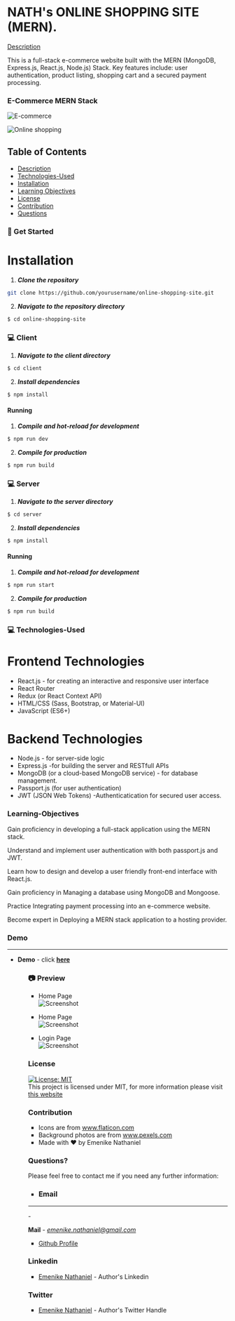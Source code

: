 # NATH's ONLINE SHOPPING SITE (MERN).


[Description](#description)

This is a full-stack  e-commerce website built with the MERN (MongoDB, Express.js, React.js, Node.js) Stack.
 Key features include: user authentication, product listing, shopping cart and a secured  payment processing.


### E-Commerce MERN Stack


  ![E-commerce](https://github.com/Githubnath/online-shopping-site/blob/main/p/onlineshopping%20-%20Copy.jpg)
  <br>

  ![Online shopping](https://github.com/Githubnath/online-shopping-site/blob/main/p/online%20shop2%20-%20Copy.jpeg)
  <br>



## Table of Contents

- [Description](#description)
- [Technologies-Used](#Technologies-Used)
- [Installation](#installation)
- [Learning Objectives](#Learning-Objectives)
- [License](#license)
- [Contribution](#contribution)
- [Questions](#questions)



### 🏁 Get Started

# Installation


1. **_Clone the repository_**

```sh
git clone https://github.com/yourusername/online-shopping-site.git
```

2. **_Navigate to the repository directory_**

```sh
$ cd online-shopping-site
```

### 💻 Client

1. **_Navigate to the client directory_**

```sh
$ cd client
```

2. **_Install dependencies_**

```sh
$ npm install
```

#### Running

1. **_Compile and hot-reload for development_**

```sh
$ npm run dev
```

2. **_Compile for production_**

```sh
$ npm run build
```

### 💻 Server

1. **_Navigate to the server directory_**

```sh
$ cd server
```

2. **_Install dependencies_**

```sh
$ npm install
```

#### Running

1. **_Compile and hot-reload for development_**

```sh
$ npm run start
```

2. **_Compile for production_**

```sh
$ npm run build
```

###  💻 Technologies-Used

# Frontend Technologies
 
 -   React.js - for creating an interactive and responsive user interface
 -   React Router
 -   Redux (or React Context API)
 -   HTML/CSS (Sass, Bootstrap, or Material-UI)
 -   JavaScript (ES6+) 

# Backend Technologies

  -  Node.js - for server-side logic
  -  Express.js -for building the server and RESTfull APIs
  -  MongoDB (or a cloud-based MongoDB service) - for  database management.
  -  Passport.js (for user authentication)
  -  JWT (JSON Web Tokens) -Authenticatication for secured user access.


### Learning-Objectives

Gain proficiency in developing a full-stack application using the MERN stack.
    
Understand and implement user authentication with both passport.js and JWT.

Learn how to design and develop a user friendly front-end interface with React.js.

Gain proficiency in  Managing   a database using MongoDB and Mongoose.

Practice Integrating payment processing into an e-commerce website.

Become expert in Deploying a MERN stack application to a hosting provider.



<h3> Demo</h3>
<hr>
<ul>
<li><b>Demo</b> - click <a href="https://youtu.be/kH6c6tEs4TU?si=k7DFJQ4V"><b>here </b></a>
<ul>


###  📷 Preview


- Home Page <br>
  ![Screenshot](./client/src/assets/screenshots/1.pn)

- Home Page <br>
  ![Screenshot](./client/src/assets/screenshots/1.pg)

- Login Page <br>
  ![Screenshot](./client/src/assets/screenshots/2.pg)


### License

[![License: MIT](https://img.shields.io/badge/License-MIT-yellow.svg)](https://opensource.org/licenses/MIT) <br>
This project is licensed under MIT, for more information please visit [this website](https://opensource.org/licenses/MIT)

### Contribution

- Icons are from www.flaticon.com
- Background  photos are from www.pexels.com
- Made with ❤️  by Emenike Nathaniel

### Questions?

Please feel free to contact me if you need any further information:

- <h3>Email</h3>
<hr>
- <p align="left"><b>Mail</b> - <a href="mailto:emenikenathaniel55@gmail.com"><i>emenike.nathaniel@gmail.com</i></a></p>

- [Github Profile](https://github.com/githubnath)


<h3>Linkedin</h3>

<ul>
        <li><a href="https://www.linkedin.com/mwlite/in/nathaniel-emenike">Emenike Nathaniel</a> - Author's  Linkedin
</ul>

<h3>Twitter</h3>

<ul>
        <li><a href="https://www.twitter.com/EngrNath3">Emenike Nathaniel</a> - Author's  Twitter Handle
</ul>

